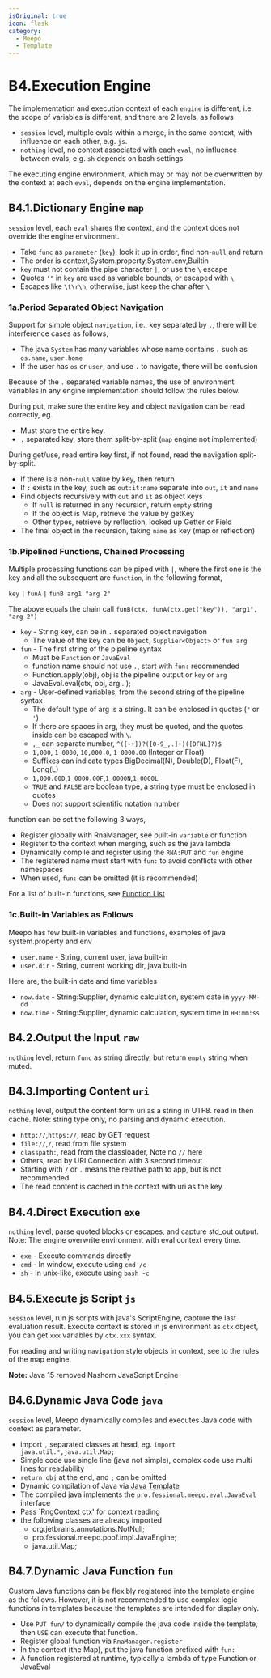 ```yaml
---
isOriginal: true
icon: flask
category:
  - Meepo
  - Template
---
```


# B4.Execution Engine

The implementation and execution context of each `engine` is different,
i.e. the scope of variables is different, and there are 2 levels, as follows

* `session` level, multiple evals within a merge, in the same context, with influence on each other, e.g. `js`.
* `nothing` level, no context associated with each `eval`, no influence between evals, e.g. `sh` depends on bash settings.

The executing engine environment, which may or may not be overwritten by the context at each `eval`,
depends on the engine implementation.

## B4.1.Dictionary Engine `map`

`session` level, each `eval` shares the context, and the context does not override the engine environment.

* Take `func` as `parameter` (`key`), look it up in order, find non-`null` and return
* The order is context,System.property,System.env,Builtin
* `key` must not contain the pipe character `|`, or use the `\` escape
* Quotes `'"` in `key` are used as variable bounds, or escaped with `\`
* Escapes like `\t\r\n`, otherwise, just keep the char after `\`

### 1a.Period Separated Object Navigation

Support for simple object `navigation`, i.e., key separated by `.`,
there will be interference cases as follows,

* The java `System` has many variables whose name contains `.` such as `os.name`, `user.home`
* If the user has `os` or `user`, and use `.` to navigate, there will be confusion

Because of the `.` separated variable names, the use of environment variables in any engine
implementation should follow the rules below.

During put, make sure the entire key and object navigation can be read correctly, eg.

* Must store the entire key.
* `.` separated key, store them split-by-split (`map` engine not implemented)

During get/use, read entire key first, if not found, read the navigation split-by-split.

* If there is a non-`null` value by key, then return
* If `:` exists in the key, such as `out:it:name` separate into `out`, `it` and `name`
* Find objects recursively with `out` and `it` as object keys
  - If `null` is returned in any recursion, return `empty` string
  - If the object is Map, retrieve the value by getKey
  - Other types, retrieve by reflection, looked up Getter or Field
* The final object in the recursion, taking `name` as key (map or reflection)

### 1b.Pipelined Functions, Chained Processing

Multiple processing functions can be piped with `|`, where the first one is the key
and all the subsequent are `function`, in the following format,

`key` `|` `funA` `|` `funB arg1 "arg 2"`

The above equals the chain call `funB(ctx, funA(ctx.get("key")), "arg1", "arg 2")`

* `key` - String key, can be in `.` separated object navigation
  - The value of the key can be `Object`, `Supplier<Object>` or `fun arg`
* `fun` - The first string of the pipeline syntax
  - Must be `Function` or `JavaEval`
  - function name should not use `.`, start with `fun:` recommended
  - Function.apply(obj), obj is the pipeline output or `key` or `arg`
  - JavaEval.eval(ctx, obj, arg...);
* `arg` - User-defined variables, from the second string of the pipeline syntax
  - The default type of arg is a string. It can be enclosed in quotes (`"` or `'`)
  - If there are spaces in arg, they must be quoted, and the quotes inside can be escaped with `\`.
  - `,_` can separate number, `^([-+])?([0-9_,.]+)([DFNL]?)$`
  - `1,000`, `1_0000`, `10,000.0`, `1_0000.00` (Integer or Float)
  - Suffixes can indicate types BigDecimal(N), Double(D), Float(F), Long(L)
  - `1,000.00D`,`1_0000.00F`,`1_0000N`,`1_0000L`
  - `TRUE` and `FALSE` are boolean type, a string type must be enclosed in quotes
  - Does not support scientific notation number

function can be set the following 3 ways,

* Register globally  with RnaManager, see built-in `variable` or function
* Register to the context when merging, such as the java lambda
* Dynamically compile and register using the `RNA:PUT` and `fun` engine
* The registered name must start with `fun:` to avoid conflicts with other namespaces
* When used, `fun:` can be omitted (it is recommended)

For a list of built-in functions, see [Function List](./b5.function.md)

### 1c.Built-in Variables as Follows

Meepo has few built-in variables and functions, examples of java system.property and env

* `user.name` - String, current user, java built-in
* `user.dir` - String, current working dir, java built-in

Here are, the built-in date and time variables

* `now.date` - String:Supplier, dynamic calculation, system date in `yyyy-MM-dd`
* `now.time` - String:Supplier, dynamic calculation, system time in `HH:mm:ss`

## B4.2.Output the Input `raw`

`nothing` level, return `func` as string directly, but return `empty` string when muted.

## B4.3.Importing Content `uri`

`nothing` level, output the content form uri as a string in UTF8. read in then cache.
Note: string type only, no parsing and dynamic execution.

* `http://`,`https://`, read by GET request
* `file://`,`/`, read from file system
* `classpath:`, read from the classloader, Note no `//` here
* Others, read by URLConnection with  3 second timeout
* Starting with `/` or `.` means the relative path to app, but is not recommended.
* The read content is cached in the context with uri as the key

## B4.4.Direct Execution `exe`

`nothing` level, parse quoted blocks or escapes, and capture std_out output.
Note: The engine overwrite environment with eval context every time.

* `exe` - Execute commands directly
* `cmd` - In window, execute using `cmd /c`
* `sh` - In unix-like, execute using `bash -c`

## B4.5.Execute js Script `js`

`session` level, run js scripts with java's ScriptEngine, capture the last evaluation result.
Execute context is stored in js environment as `ctx` object, you can get `xxx` variables by `ctx.xxx` syntax.

For reading and writing `navigation` style objects in context, see to the rules of the map engine.

**Note:** Java 15 removed Nashorn JavaScript Engine

## B4.6.Dynamic Java Code `java`

`session` level, Meepo dynamically compiles and executes Java code with context as parameter.

* import `,` separated classes at head, eg. `import java.util.*,java.util.Map;`
* Simple code use single line (java not simple), complex code use multi lines for readability
* `return obj` at the end, and `;` can be omitted
* Dynamic compilation of Java via [Java Template]
* The compiled java implements the `pro.fessional.meepo.eval.JavaEval` interface
* Pass `RngContext ctx' for context reading
* the following classes are already imported
  - org.jetbrains.annotations.NotNull;
  - pro.fessional.meepo.poof.impl.JavaEngine;
  - java.util.Map;

## B4.7.Dynamic Java Function `fun`

Custom Java functions can be flexibly registered into the template engine as the follows. However, it is not
recommended to use complex logic functions in templates because the templates are intended for display only.

* Use `PUT fun/` to dynamically compile the java code inside the template, then `USE` can execute that function.
* Register global  function via `RnaManager.register`
* In the context (the Map), put the java function prefixed with `fun:`
* A function registered at runtime, typically a lambda of type Function or JavaEval

[Java Template]: https://github.com/trydofor/professional-meepo/tree/master/meepo/src/main/resources/pro/fessional/meepo/poof/impl/java/JavaName.java

